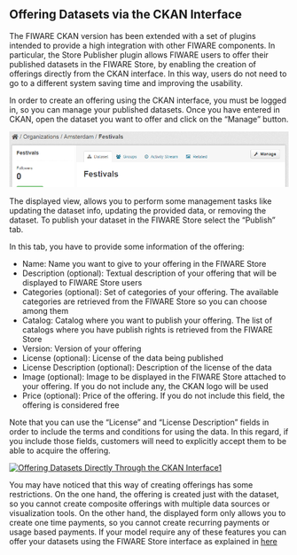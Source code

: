 <hr class="data-publication" style="display:none"/>
<h2>Offering Datasets via the CKAN Interface</h2>

The FIWARE CKAN version has been extended with a set of plugins intended to
provide a high integration with other FIWARE components. In particular, the
Store Publisher plugin allows FIWARE users to offer their published datasets in
the FIWARE Store, by enabling the creation of offerings directly from the CKAN
interface. In this way, users do not need to go to a different system saving
time and improving the usability.

<!-- textlint-disable write-good -->

In order to create an offering using the CKAN interface, you must be logged in,
so you can manage your published datasets. Once you have entered in CKAN, open
the dataset you want to offer and click on the “Manage” button.

<!-- textlint-enable write-good -->

[![OfferingDatasetsDirectlyThrough1](../images/OfferingDatasetsDirectlyThrough1.png)](../images/OfferingDatasetsDirectlyThrough1.png)

The displayed view, allows you to perform some management tasks like updating
the dataset info, updating the provided data, or removing the dataset. To
publish your dataset in the FIWARE Store select the “Publish” tab.

In this tab, you have to provide some information of the offering:

-   Name: Name you want to give to your offering in the FIWARE Store
-   Description (optional): Textual description of your offering that will be
    displayed to FIWARE Store users
-   Categories (optional): Set of categories of your offering. The available
    categories are retrieved from the FIWARE Store so you can choose among them
-   Catalog: Catalog where you want to publish your offering. The list of
    catalogs where you have publish rights is retrieved from the FIWARE Store
-   Version: Version of your offering
-   License (optional): License of the data being published
-   License Description (optional): Description of the license of the data
-   Image (optional): Image to be displayed in the FIWARE Store attached to your
    offering. If you do not include any, the CKAN logo will be used
-   Price (optional): Price of the offering. If you do not include this field,
    the offering is considered free

Note that you can use the “License” and “License Description” fields in order to
include the terms and conditions for using the data. In this regard, if you
include those fields, customers will need to explicitly accept them to be able
to acquire the offering.

[![Offering Datasets Directly Through the CKAN
Interface1](../images/Offering-Datasets-Directly-Through-the-CKAN-Interface1.png)](../images/Offering-Datasets-Directly-Through-the-CKAN-Interface1.png)

<!-- textlint-disable write-good -->

You may have noticed that this way of creating offerings has some restrictions.
On the one hand, the offering is created just with the dataset, so you cannot
create composite offerings with multiple data sources or visualization tools. On
the other hand, the displayed form only allows you to create one time payments,
so you cannot create recurring payments or usage based payments. If your model
require any of these features you can offer your datasets using the FIWARE Store
interface as explained in
[here](/publishing-open-data-in-fiware/how-to-offer-datasets-including-context-information-through-the-wstore/offering-datasets-through-the-wstore-interface/)

<!-- textlint-enable write-good -->
